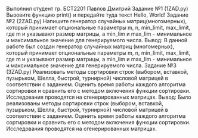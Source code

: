 Выполнил студент гр. БСТ2201 Павлов Дмитрий
Задание №1 (1ZAD.py)
Вызовите функцию print() и передайте туда текст Hello, World!
Задание №2 (2ZAD.py)
Напишите генератор случайных матриц(многомерных), который принимает опциональные параметры m, n, min_limit, max_limit, где m и указывают размер матрицы, а min_lim и max_lim - минимальное и максимальное значение для генерируемого числа.
Вывод: В данной работе был создан генератор случайных матриц (многомерных), который принимает опциональные параметры m, n, min_limit, max_limit, где m и указывают размер матрицы, а min_lim и max_lim - минимальное и максимальное значение для генерируемого числа.
Задание №3 (3ZAD.py)
Реализовать методы сортировки строк (выбором, вставкой, пузырьком, Шелла, быстрой, турнирной) числовой матрицей в соответствии с заданием. Оценить время работы каждого алгоритма сортировки и сравнить его с методом включения функции сортировки. Исследования проводятся на сгенерированных матрицах.
Вывод: Было реализованы методы сортировки строк (выбором, вставкой, пузырьком, Шелла, быстрой, турнирной) числовой матрицей в соответствии с заданием. Оценить время работы каждого алгоритма сортировки и сравнить его с методом включения функции сортировки. Исследования проводятся на сгенерированных матрицах.
